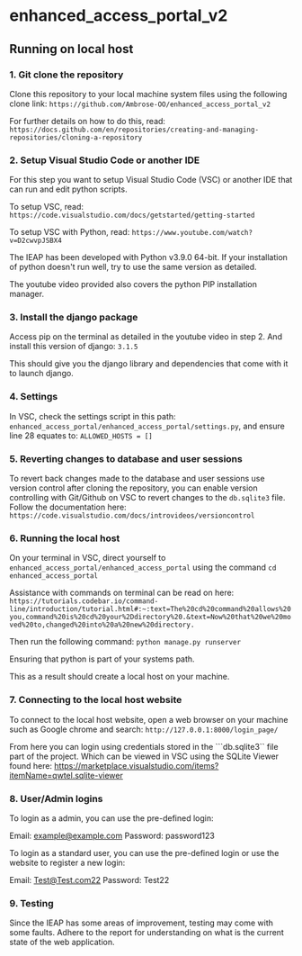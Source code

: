 # enhanced_access_portal_v2

## Running on local host

### 1. Git clone the repository

Clone this repository to your local machine system files using the following clone link:
```https://github.com/Ambrose-OO/enhanced_access_portal_v2```

For further details on how to do this, read: 
```https://docs.github.com/en/repositories/creating-and-managing-repositories/cloning-a-repository```

### 2. Setup Visual Studio Code or another IDE

For this step you want to setup Visual Studio Code (VSC) or another IDE that can run and edit python scripts.

To setup VSC, read:
```https://code.visualstudio.com/docs/getstarted/getting-started```

To setup VSC with Python, read: 
```https://www.youtube.com/watch?v=D2cwvpJSBX4```

The IEAP has been developed with Python v3.9.0 64-bit. If your installation of python doesn't run well, try to use the same version as detailed. 

The youtube video provided also covers the python PIP installation manager.

### 3. Install the django package

Access pip on the terminal as detailed in the youtube video in step 2. And install this version of django:
```3.1.5```

This should give you the django library and dependencies that come with it to launch django.

### 4. Settings

In VSC, check the settings script in this path: ```enhanced_access_portal/enhanced_access_portal/settings.py```, and ensure line 28 equates to:
```ALLOWED_HOSTS = []```

### 5. Reverting changes to database and user sessions

To revert back changes made to the database and user sessions use version control after cloning the repository, you can enable version controlling with Git/Github on VSC to revert changes to the ```db.sqlite3``` file. Follow the documentation here: ```https://code.visualstudio.com/docs/introvideos/versioncontrol```

### 6. Running the local host

On your terminal in VSC, direct yourself to ```enhanced_access_portal/enhanced_access_portal``` using the command ```cd enhanced_access_portal```

Assistance with commands on terminal can be read on here: ```https://tutorials.codebar.io/command-line/introduction/tutorial.html#:~:text=The%20cd%20command%20allows%20you,command%20is%20cd%20your%2Ddirectory%20.&text=Now%20that%20we%20moved%20to,changed%20into%20a%20new%20directory.```

Then run the following command: 
```python manage.py runserver```

Ensuring that python is part of your systems path.

This as a result should create a local host on your machine.

### 7. Connecting to the local host website

To connect to the local host website, open a web browser on your machine such as Google chrome and search: 
```http://127.0.0.1:8000/login_page/``` 

From here you can login using credentials stored in the ```db.sqlite3`` file part of the project. Which can be viewed in VSC using the SQLite Viewer found here: https://marketplace.visualstudio.com/items?itemName=qwtel.sqlite-viewer

### 8. User/Admin logins

To login as a admin, you can use the pre-defined login: 

Email: example@example.com
Password: password123

To login as a standard user, you can use the pre-defined login or use the website to register a new login:

Email: Test@Test.com22
Password: Test22

### 9. Testing

Since the IEAP has some areas of improvement, testing may come with some faults. Adhere to the report for understanding on what is the current state of the web application.